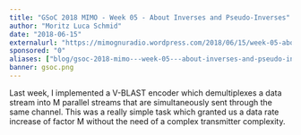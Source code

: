```yaml
---
title: "GSoC 2018 MIMO - Week 05 - About Inverses and Pseudo-Inverses"
author: "Moritz Luca Schmid"
date: "2018-06-15"
externalurl: "https://mimognuradio.wordpress.com/2018/06/15/week-05-about-inverses-and-pseudo-inverses/"
sponsored: "0"
aliases: ["blog/gsoc-2018-mimo---week-05---about-inverses-and-pseudo-inverses"]
banner: gsoc.png
---
```

Last week, I implemented a V-BLAST encoder which demultiplexes a data stream into M parallel streams that are simultaneously sent through the same channel. This was a really simple task which granted us a data rate increase of factor M without the need of a complex transmitter complexity.
<!--more-->
